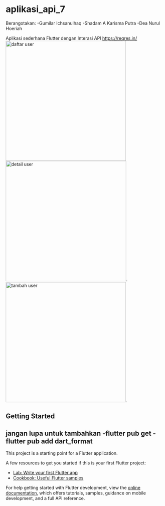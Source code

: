 # aplikasi_api_7
Berangotakan:
-Gumilar Ichsanulhaq
-Shadam A Karisma Putra
-Dea Nurul Hoeriah

Aplikasi sederhana Flutter dengan Interasi API https://reqres.in/
<img width="383" alt="daftar user" src="https://github.com/ZELX23/tugas_kelompok7/assets/126939411/558e0c0c-125a-41c8-bdf5-8389f2ba3dba">
<img width="384" alt="detail user" src="https://github.com/ZELX23/tugas_kelompok7/assets/126939411/3ad864a4-0c0d-4792-9808-c0b8db305163">.
<img width="383" alt="tambah user" src="https://github.com/ZELX23/tugas_kelompok7/assets/126939411/186ada86-36db-4b14-b432-a752cb826244">.


## Getting Started
jangan lupa untuk tambahkan 
-flutter pub get
-flutter pub add dart_format
-

This project is a starting point for a Flutter application.

A few resources to get you started if this is your first Flutter project:

- [Lab: Write your first Flutter app](https://docs.flutter.dev/get-started/codelab)
- [Cookbook: Useful Flutter samples](https://docs.flutter.dev/cookbook)

For help getting started with Flutter development, view the
[online documentation](https://docs.flutter.dev/), which offers tutorials,
samples, guidance on mobile development, and a full API reference.
